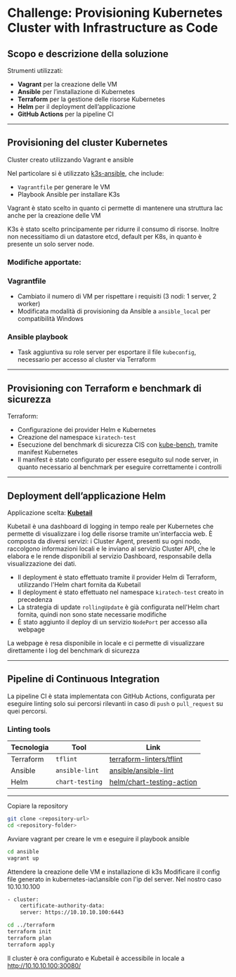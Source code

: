 # Challenge: Provisioning Kubernetes Cluster with Infrastructure as Code

## Scopo e descrizione della soluzione

Strumenti utilizzati:

- **Vagrant** per la creazione delle VM  
- **Ansible** per l’installazione di Kubernetes  
- **Terraform** per la gestione delle risorse Kubernetes  
- **Helm** per il deployment dell’applicazione  
- **GitHub Actions** per la pipeline CI  

---

## Provisioning del cluster Kubernetes
Cluster creato utilizzando Vagrant e ansible

Nel particolare si è utilizzato [k3s-ansible](https://github.com/k3s-io/k3s-ansible), che include:

- `Vagrantfile` per generare le VM  
- Playbook Ansible per installare K3s

Vagrant è stato scelto in quanto ci permette di mantenere una struttura
Iac anche per la creazione delle VM

K3s è stato scelto principamente per ridurre il consumo di risorse. Inoltre non necessitiamo di un datastore etcd, 
default per K8s, in quanto è presente un solo server node.
### Modifiche apportate:

### Vagrantfile

- Cambiato il numero di VM per rispettare i requisiti (3 nodi: 1 server, 2 worker)  
- Modificata modalità di provisioning da Ansible a `ansible_local` per compatibilità Windows  

### Ansible playbook

- Task aggiuntiva su role server per esportare il file `kubeconfig`, necessario per accesso al cluster via Terraform  


---

## Provisioning con Terraform e benchmark di sicurezza

Terraform:

- Configurazione dei provider Helm e Kubernetes  
- Creazione del namespace `kiratech-test`  
- Esecuzione del benchmark di sicurezza CIS con [kube-bench](https://github.com/aquasecurity/kube-bench), tramite manifest Kubernetes  
- Il manifest è stato configurato per essere eseguito sul node server, in quanto necessario al benchmark per eseguire correttamente i controlli  

---

## Deployment dell’applicazione Helm

Applicazione scelta: **[Kubetail](https://github.com/kubetail-org/kubetail)**

Kubetail è una dashboard di logging in tempo reale per Kubernetes che permette di visualizzare i log delle risorse tramite un'interfaccia web. 
È composta da diversi servizi: i Cluster Agent, presenti su ogni nodo, raccolgono informazioni locali e le inviano al servizio Cluster API, 
che le elabora e le rende disponibili al servizio Dashboard, responsabile della visualizzazione dei dati.
- Il deployment è stato effettuato tramite il provider Helm di Terraform, utilizzando l'Helm chart fornita da Kubetail
- Il deployment è stato effettuato nel namespace `kiratech-test` creato in precedenza
- La strategia di update `rollingUpdate` è già configurata nell'Helm chart fornita, quindi non sono state necessarie modifiche  
- È stato aggiunto il deploy di un servizio `NodePort` per accesso alla webpage  

La webpage è resa disponibile in locale  e ci permette di visualizzare direttamente i log del benchmark di sicurezza

---

## Pipeline di Continuous Integration

La pipeline CI è stata implementata con GitHub Actions, configurata per eseguire linting solo sui percorsi rilevanti in caso di `push` o `pull_request` su quei percorsi.

### Linting tools

| Tecnologia | Tool             | Link                                                                 |
|------------|------------------|----------------------------------------------------------------------|
| Terraform  | `tflint`         | [terraform-linters/tflint](https://github.com/terraform-linters/tflint) |
| Ansible    | `ansible-lint`   | [ansible/ansible-lint](https://github.com/ansible/ansible-lint)         |
| Helm       | `chart-testing`  | [helm/chart-testing-action](https://github.com/helm/chart-testing-action) |

---

 Copiare la repository
```bash
git clone <repository-url>
cd <repository-folder>
```
Avviare vagrant per creare le vm e eseguire il playbook ansible
```bash
cd ansible
vagrant up
```
Attendere la creazione delle VM e installazione di k3s
Modificare il config file generato in kubernetes-iac\ansible con l'ip del server.
Nel nostro caso 10.10.10.100
```bash
- cluster:
    certificate-authority-data: 
    server: https://10.10.10.100:6443
```
```bash
cd ../terraform
terraform init
terraform plan
terraform apply
```
Il cluster è ora configurato e Kubetail è accessibile in locale a http://10.10.10.100:30080/